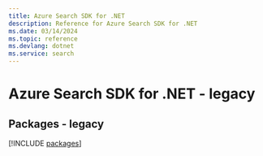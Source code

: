 ```yaml
---
title: Azure Search SDK for .NET
description: Reference for Azure Search SDK for .NET
ms.date: 03/14/2024
ms.topic: reference
ms.devlang: dotnet
ms.service: search
---
```

# Azure Search SDK for .NET - legacy
## Packages - legacy
[!INCLUDE [packages](search-index.md)]